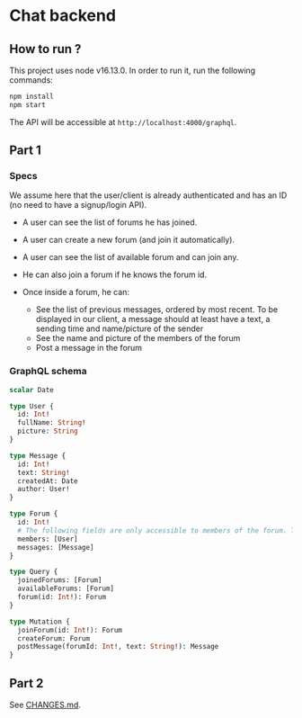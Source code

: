 # Chat backend

## How to run ?

This project uses node v16.13.0. In order to run it, run the following commands:

```bash
npm install
npm start
```

The API will be accessible at `http://localhost:4000/graphql`.

## Part 1

### Specs


We assume here that the user/client is already authenticated and has an ID (no need to have a signup/login API).

* A user can see the list of forums he has joined.

* A user can create a new forum (and join it automatically).

* A user can see the list of available forum and can join any.

* He can also join a forum if he knows the forum id.

* Once inside a forum, he can:

  - See the list of previous messages, ordered by most recent. To be displayed in our client, a message should at least have a text, a sending time and name/picture of the sender
  -  See the name and picture of the members of the forum
  - Post a message in the forum

### GraphQL schema

```graphql
scalar Date

type User {
  id: Int!
  fullName: String!
  picture: String
}

type Message {
  id: Int!
  text: String!
  createdAt: Date
  author: User!
}

type Forum {
  id: Int!
  # The following fields are only accessible to members of the forum. They will be null otherwise.
  members: [User]
  messages: [Message]
}

type Query {
  joinedForums: [Forum]
  availableForums: [Forum]
  forum(id: Int!): Forum
}

type Mutation {
  joinForum(id: Int!): Forum
  createForum: Forum
  postMessage(forumId: Int!, text: String!): Message
}
```

## Part 2

See [CHANGES.md](/CHANGES.md).